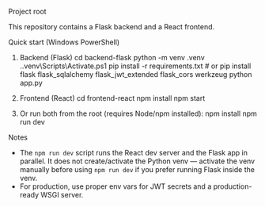 Project root

This repository contains a Flask backend and a React frontend.

Quick start (Windows PowerShell)

1) Backend (Flask)
   cd backend-flask
   python -m venv .venv
   .\.venv\Scripts\Activate.ps1
   pip install -r requirements.txt   # or pip install flask flask_sqlalchemy flask_jwt_extended flask_cors werkzeug
   python app.py

2) Frontend (React)
   cd frontend-react
   npm install
   npm start

3) Or run both from the root (requires Node/npm installed):
   npm install
   npm run dev

Notes
- The `npm run dev` script runs the React dev server and the Flask app in parallel. It does not create/activate the Python venv — activate the venv manually before using `npm run dev` if you prefer running Flask inside the venv.
- For production, use proper env vars for JWT secrets and a production-ready WSGI server.
